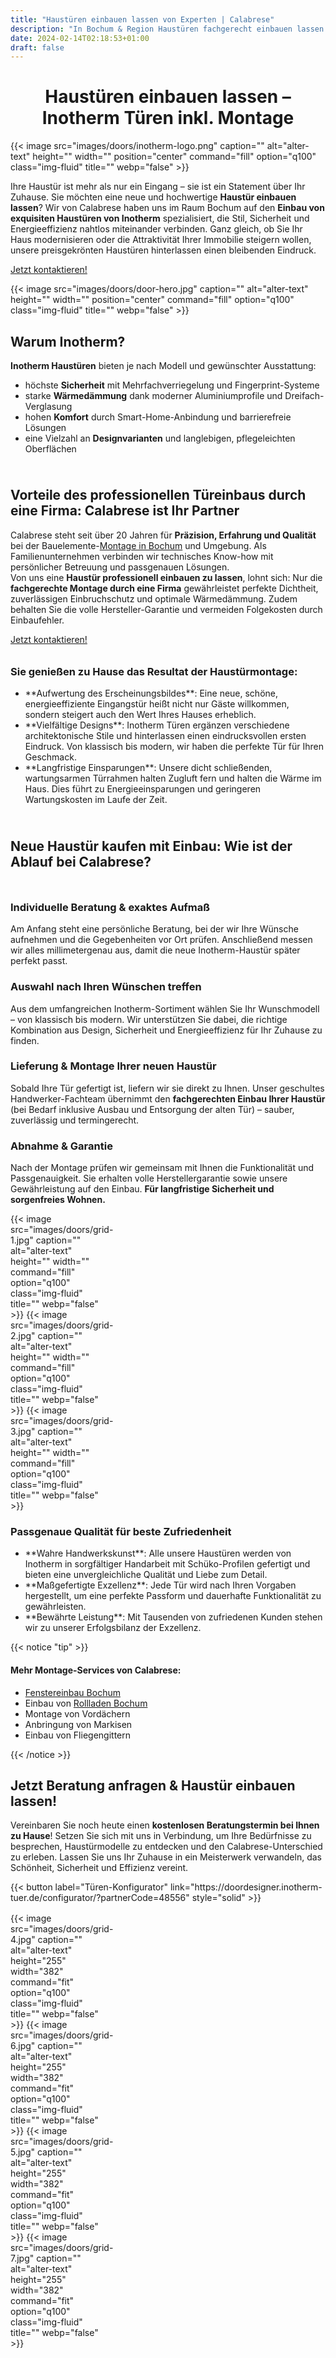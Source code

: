 ```yaml
---
title: "Haustüren einbauen lassen von Experten | Calabrese"
description: "In Bochum & Region Haustüren fachgerecht einbauen lassen: Hochwertige Inotherm Türen inkl. Beratung, Lieferung & Montage » Hier informieren!"
date: 2024-02-14T02:18:53+01:00
draft: false
---
```

<h1 style="text-align: center;">Haustüren einbauen lassen – Inotherm Türen inkl. Montage</h1>
{{< image src="images/doors/inotherm-logo.png" caption="" alt="alter-text" height="" width="" position="center" command="fill" option="q100" class="img-fluid" title=""  webp="false" >}}

<!-- ## Willkommen bei deutscher Handwerkskunst von Inotherm für Ihre Haustür -->

Ihre Haustür ist mehr als nur ein Eingang – sie ist ein Statement über Ihr Zuhause. Sie möchten eine neue und hochwertige **Haustür einbauen lassen**? Wir von Calabrese haben uns im Raum Bochum auf den **Einbau von exquisiten Haustüren von Inotherm** spezialisiert, die Stil, Sicherheit und Energieeffizienz nahtlos miteinander verbinden. Ganz gleich, ob Sie Ihr Haus modernisieren oder die Attraktivität Ihrer Immobilie steigern wollen, unsere preisgekrönten Haustüren hinterlassen einen bleibenden Eindruck.
<div class="text-center">
<a href="https://calabrese-cwe.de/contact/" class="btn btn-primary">Jetzt kontaktieren!</a>
</div>

{{< image src="images/doors/door-hero.jpg" caption="" alt="alter-text" height="" width="" position="center" command="fill" option="q100" class="img-fluid" title=""  webp="false" >}}

## Warum Inotherm?
**Inotherm Haust&uuml;ren** bieten je nach Modell und gew&uuml;nschter Ausstattung:
<ul>
<li>h&ouml;chste <strong>Sicherheit</strong> mit Mehrfachverriegelung und Fingerprint-Systeme</li>
<li>starke <strong>W&auml;rmed&auml;mmung</strong> dank moderner Aluminiumprofile und Dreifach-Verglasung</li>
<li>hohen <strong>Komfort</strong> durch Smart-Home-Anbindung und barrierefreie L&ouml;sungen</li>
<li>eine Vielzahl an <strong>Designvarianten</strong> und langlebigen, pflegeleichten Oberfl&auml;chen</li>
</ul><div style="height: 10px;"></div>

## Vorteile des professionellen T&uuml;reinbaus durch eine Firma: Calabrese ist Ihr Partner
Calabrese steht seit &uuml;ber 20 Jahren f&uuml;r <strong>Pr&auml;zision, Erfahrung und Qualit&auml;t</strong> bei der Bauelemente-<a title="Montage in Bochum" href="https://calabrese-cwe.de/ ">Montage in Bochum</a> und Umgebung. Als Familienunternehmen verbinden wir technisches Know-how mit pers&ouml;nlicher Betreuung und passgenauen L&ouml;sungen.<br />Von uns eine <strong>Haust&uuml;r professionell einbauen zu lassen</strong>, lohnt sich: Nur die <strong>fachgerechte Montage durch eine Firma</strong> gew&auml;hrleistet perfekte Dichtheit, zuverl&auml;ssigen Einbruchschutz und optimale W&auml;rmed&auml;mmung. Zudem behalten Sie die volle Hersteller-Garantie und vermeiden Folgekosten durch Einbaufehler.
<div class="text-center">
<a href="https://calabrese-cwe.de/contact/" class="btn btn-primary">Jetzt kontaktieren!</a>
</div>

<!-- ### Warum sollten Sie sich für unsere in Deutschland hergestellten Haustüren entscheiden? -->
</ul><div style="height: 10px;"></div>

### Sie genießen zu Hause das Resultat der Haustürmontage:
<ul>
<li>**Aufwertung des Erscheinungsbildes**: Eine neue, schöne, energieeffiziente Eingangstür heißt nicht nur Gäste willkommen, sondern steigert auch den Wert Ihres Hauses erheblich.</li>
<li>**Vielfältige Designs**: Inotherm Türen ergänzen verschiedene architektonische Stile und hinterlassen einen eindrucksvollen ersten Eindruck. Von klassisch bis modern, wir haben die perfekte Tür für Ihren Geschmack.</li>
<li>**Langfristige Einsparungen**: Unsere dicht schließenden, wartungsarmen Türrahmen halten Zugluft fern und halten die Wärme im Haus. Dies führt zu Energieeinsparungen und geringeren Wartungskosten im Laufe der Zeit.</li>
</ul><div style="height: 10px;"></div>

## Neue Haust&uuml;r kaufen mit Einbau: Wie ist der Ablauf bei Calabrese?
<div style="height: 10px;"></div>

### Individuelle Beratung &amp; exaktes Aufma&szlig;
Am Anfang steht eine pers&ouml;nliche Beratung, bei der wir Ihre W&uuml;nsche aufnehmen und die Gegebenheiten vor Ort pr&uuml;fen. Anschlie&szlig;end messen wir alles millimetergenau aus, damit die neue Inotherm-Haust&uuml;r sp&auml;ter perfekt passt.</p>

### Auswahl nach Ihren W&uuml;nschen treffen
Aus dem umfangreichen Inotherm-Sortiment w&auml;hlen Sie Ihr Wunschmodell &ndash; von klassisch bis modern. Wir unterst&uuml;tzen Sie dabei, die richtige Kombination aus Design, Sicherheit und Energieeffizienz f&uuml;r Ihr Zuhause zu finden.</p>

### Lieferung &amp; Montage Ihrer neuen Haust&uuml;r
Sobald Ihre T&uuml;r gefertigt ist, liefern wir sie direkt zu Ihnen. Unser geschultes Handwerker-Fachteam &uuml;bernimmt den **fachgerechten Einbau Ihrer Haust&uuml;r** (bei Bedarf inklusive Ausbau und Entsorgung der alten T&uuml;r) &ndash; sauber, zuverl&auml;ssig und termingerecht.

### Abnahme &amp; Garantie
Nach der Montage pr&uuml;fen wir gemeinsam mit Ihnen die Funktionalit&auml;t und Passgenauigkeit. Sie erhalten volle Herstellergarantie sowie unsere Gew&auml;hrleistung auf den Einbau. **F&uuml;r langfristige Sicherheit und sorgenfreies Wohnen.**
<div style="display: grid; grid-template-columns: repeat(3, 1fr); grid-gap: 1rem; justify-items: center; align-items: center;">
    {{< image src="images/doors/grid-1.jpg" caption="" alt="alter-text" height="" width="" command="fill" option="q100" class="img-fluid" title=""  webp="false" >}}
    {{< image src="images/doors/grid-2.jpg" caption="" alt="alter-text" height="" width="" command="fill" option="q100" class="img-fluid" title=""  webp="false" >}}
    {{< image src="images/doors/grid-3.jpg" caption="" alt="alter-text" height="" width="" command="fill" option="q100" class="img-fluid" title=""  webp="false" >}}
</div>

<!-- ### Warum also Calabrese für Ihre Haustür wählen? -->

### Passgenaue Qualität für beste Zufriedenheit
<ul>
<li>**Wahre Handwerkskunst**: Alle unsere Haustüren werden von Inotherm in sorgfältiger Handarbeit mit Schüko-Profilen gefertigt und bieten eine unvergleichliche Qualität und Liebe zum Detail.</li>
<li>**Maßgefertigte Exzellenz**: Jede Tür wird nach Ihren Vorgaben hergestellt, um eine perfekte Passform und dauerhafte Funktionalität zu gewährleisten.</li>
<li>**Bewährte Leistung**: Mit Tausenden von zufriedenen Kunden stehen wir zu unserer Erfolgsbilanz der Exzellenz.</li>
</ul>
{{< notice "tip" >}}
    
#### Mehr Montage-Services von Calabrese:
<ul>
<li><a title="Fenstereinbau Bochum" href="https://calabrese-cwe.de/windows/">Fenstereinbau Bochum</a></li>
<li>Einbau von <a title="Rollladen Bochum" href="https://calabrese-cwe.de/shutters/">Rollladen Bochum</a></li>
<li>Montage von Vord&auml;chern</li>
<li>Anbringung von Markisen</li>
<li>Einbau von Fliegengittern</li>
</ul>
{{< /notice >}}
    
## Jetzt Beratung anfragen & Haustür einbauen lassen!
Vereinbaren Sie noch heute einen **kostenlosen Beratungstermin bei Ihnen zu Hause**! Setzen Sie sich mit uns in Verbindung, um Ihre Bedürfnisse zu besprechen, Haustürmodelle zu entdecken und den Calabrese-Unterschied zu erleben.
Lassen Sie uns Ihr Zuhause in ein Meisterwerk verwandeln, das Schönheit, Sicherheit und Effizienz vereint.

<div style="display: flex; justify-content: center;">
    {{< button label="Türen-Konfigurator" link="https://doordesigner.inotherm-tuer.de/configurator/?partnerCode=48556" style="solid" >}}
</div>

<div style="display: grid; grid-template-columns: repeat(4, 1fr); justify-items: center; align-items: center; margin-top: 1rem;">
    {{< image src="images/doors/grid-4.jpg" caption="" alt="alter-text" height="255" width="382" command="fit" option="q100" class="img-fluid" title=""  webp="false" >}}
    {{< image src="images/doors/grid-6.jpg" caption="" alt="alter-text" height="255" width="382" command="fit" option="q100" class="img-fluid" title=""  webp="false" >}}
    {{< image src="images/doors/grid-5.jpg" caption="" alt="alter-text" height="255" width="382" command="fit" option="q100" class="img-fluid" title=""  webp="false" >}}
    {{< image src="images/doors/grid-7.jpg" caption="" alt="alter-text" height="255" width="382" command="fit" option="q100" class="img-fluid" title=""  webp="false" >}}
</div>
